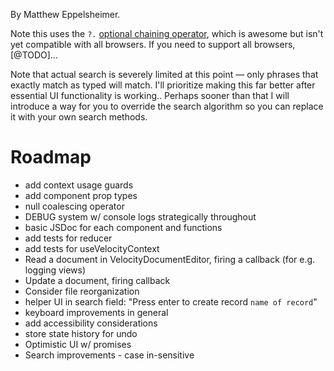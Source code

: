 <!-- @format -->

By Matthew Eppelsheimer.

Note this uses the `?.` [optional chaining operator](https://developer.mozilla.org/en-US/docs/Web/JavaScript/Reference/Operators/Optional_chaining), which is awesome but isn't yet compatible with all browsers. If you need to support all browsers, [@TODO]…

Note that actual search is severely limited at this point — only phrases that exactly match as typed will match. I'll prioritize making this far better after essential UI functionality is working.. Perhaps sooner than that I will introduce a way for you to override the search algorithm so you can replace it with your own search methods.

# Roadmap

-   add context usage guards
-   add component prop types
-   null coalescing operator
-   DEBUG system w/ console logs strategically throughout
-   basic JSDoc for each component and functions
-   add tests for reducer
-   add tests for useVelocityContext
-   Read a document in VelocityDocumentEditor, firing a callback (for e.g. logging views)
-   Update a document, firing callback
-   Consider file reorganization
-   helper UI in search field: "Press enter to create record `name of record`"
-   keyboard improvements in general
-   add accessibility considerations
-   store state history for undo
-   Optimistic UI w/ promises
-   Search improvements - case in-sensitive
